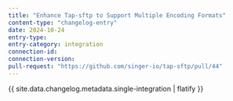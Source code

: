 ```yaml
---
title: "Enhance Tap-sftp to Support Multiple Encoding Formats"
content-type: "changelog-entry"
date: 2024-10-24
entry-type: 
entry-category: integration
connection-id: 
connection-version: 
pull-request: "https://github.com/singer-io/tap-sftp/pull/44"
---
```

{{ site.data.changelog.metadata.single-integration | flatify }}